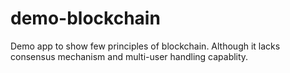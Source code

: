 # demo-blockchain
Demo app to show few principles of blockchain. Although it lacks consensus mechanism and multi-user handling capablity.
